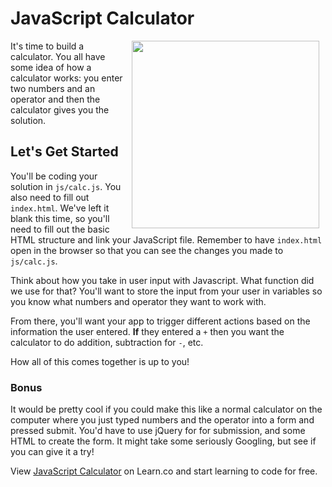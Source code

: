 # JavaScript Calculator 

<img src="https://s3.amazonaws.com/after-school-assets/calc.gif" align="right" hspace="10" width="300px">

It's time to build a calculator. You all have some idea of how a calculator works: you enter two numbers and an operator and then the calculator gives you the solution.

## Let's Get Started

You'll be coding your solution in `js/calc.js`. You also need to fill out `index.html`. We've left it blank this time, so you'll need to fill out the basic HTML structure and link your JavaScript file. Remember to have `index.html` open in the browser so that you can see the changes you made to `js/calc.js`.

Think about how you take in user input with Javascript. What function did we use for that? You'll want to store the input from your user in variables so you know what numbers and operator they want to work with.

From there, you'll want your app to trigger different actions based on the information the user entered. **If** they entered a `+` then you want the calculator to do addition, subtraction for `-`, etc. 

How all of this comes together is up to you!


### Bonus

It would be pretty cool if you could make this like a normal calculator on the computer where you just typed numbers and the operator into a form and pressed submit. You'd have to use jQuery for for submission, and some HTML to create the form. It might take some seriously Googling, but see if you can give it a try!

<p data-visibility='hidden'>View <a href='https://learn.co/lessons/hs-vanilla-js-calculator' title='JavaScript Calculator'>JavaScript Calculator</a> on Learn.co and start learning to code for free.</p>

